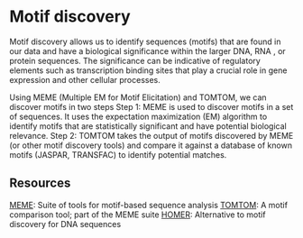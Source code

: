 # Motif discovery

Motif discovery allows us to identify sequences (motifs) that are found in our data and have a biological significance within the larger DNA, RNA , or protein sequences. The significance can be indicative of regulatory elements such as transcription binding sites that play a crucial role in gene expression and other cellular processes.

Using MEME (Multiple EM for Motif Elicitation) and TOMTOM, we can discover motifs in two steps
Step 1: MEME is used to discover motifs in a set of sequences. It uses the expectation maximization (EM) algorithm to identify motifs that are statistically significant and have potential biological relevance.
Step 2: TOMTOM takes the output of motifs discovered by MEME (or other motif discovery tools) and compare it against a database of known motifs (JASPAR, TRANSFAC) to identify potential matches.  

## Resources
[MEME](https://meme-suite.org/meme/): Suite of tools for motif-based sequence analysis
[TOMTOM](https://meme-suite.org/meme/tools/tomtom): A motif comparison tool; part of the MEME suite
[HOMER](http://homer.ucsd.edu/homer/motif/): Alternative to motif discovery for DNA sequences
